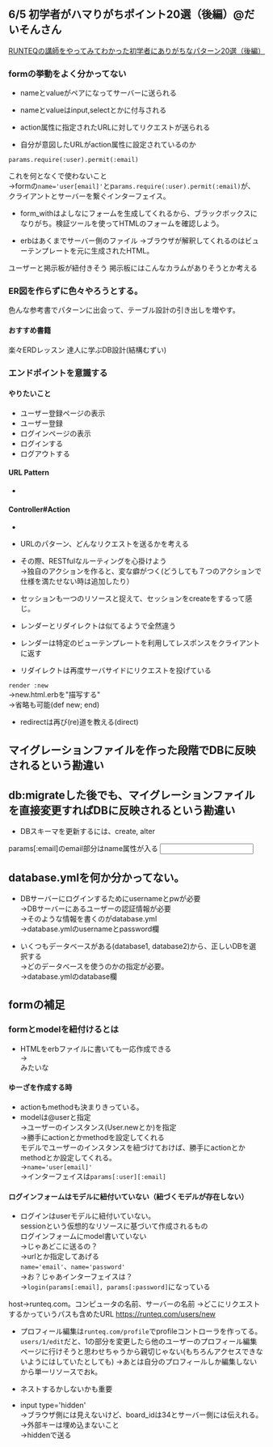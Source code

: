 ## 6/5 初学者がハマりがちポイント20選（後編）@だいそんさん

[RUNTEQの講師をやってみてわかった初学者にありがちなパターン20選（後編）](https://qiita.com/DaichiSaito/items/cd66115569b0a75f1bfa)

### formの挙動をよく分かってない
- nameとvalueがペアになってサーバーに送られる
- nameとvalueはinput,selectとかに付与される
- action属性に指定されたURLに対してリクエストが送られる

- 自分が意図したURLがaction属性に設定されているのか

```
params.require(:user).permit(:email)
```
これを何となくで使わないこと<br>
→formの`name='user[email]'`とp`arams.require(:user).permit(:email)`が、
クライアントとサーバーを繋ぐインターフェイス。

- form_withはよしなにフォームを生成してくれるから、ブラックボックスになりがち。検証ツールを使ってHTMLのフォームを確認しよう。


- erbはあくまでサーバー側のファイル
→ブラウザが解釈してくれるのはビューテンプレートを元に生成されたHTML。

ユーザーと掲示板が紐付きそう
掲示板にはこんなカラムがありそうとか考える

### ER図を作らずに色々やろうとする。
色んな参考書でパターンに出会って、テーブル設計の引き出しを増やす。

#### おすすめ書籍
楽々ERDレッスン
達人に学ぶDB設計(結構むずい)


### エンドポイントを意識する

#### やりたいこと
- ユーザー登録ページの表示
- ユーザー登録
- ログインページの表示
- ログインする
- ログアウトする
#### URL Pattern
- 
#### Controller#Action
- 

- URLのパターン、どんなリクエストを送るかを考える
- その際、RESTfulなルーティングを心掛けよう<br>
→独自のアクションを作ると、変な癖がつく(どうしても７つのアクションで仕様を満たせない時は追加したり）

- セッションも一つのリソースと捉えて、セッションをcreateをするって感じ。

- レンダーとリダイレクトは似てるようで全然違う
- レンダーは特定のビューテンプレートを利用してレスポンスをクライアントに返す
- リダイレクトは再度サーバサイドにリクエストを投げている


`render :new`<br>
→new.html.erbを"描写する"<br>
→省略も可能(def new; end)

- redirectは再び(re)道を教える(direct)

## マイグレーションファイルを作った段階でDBに反映されるという勘違い
## db:migrateした後でも、マイグレーションファイルを直接変更すればDBに反映されるという勘違い

- DBスキーマを更新するには、create, alter


params[:email]のemail部分はname属性が入る
<input name="email">

## database.ymlを何か分かってない。
- DBサーバーにログインするためにusernameとpwが必要<br>
→DBサーバーにあるユーザーの認証情報が必要<br>
→そのような情報を書くのがdatabase.yml<br>
→database.ymlのusernameとpassword欄

- いくつもデータベースがある(database1, database2)から、正しいDBを選択する<br>
→どのデータベースを使うのかの指定が必要。<br>
→database.ymlのdatabase欄

## formの補足
### formとmodelを紐付けるとは
- HTMLをerbファイルに書いても一応作成できる<br>
→<form action='/users' method='post'> みたいな<br>

#### ゆーざを作成する時<br>
- actionもmethodも決まりきっている。
- modelは@userと指定<br>
→ユーザーのインスタンス(User.newとか)を指定<br>
→勝手にactionとかmethodを設定してくれる<br>
モデルでユーザーのインスタンスを紐づけておけば、勝手にactionとかmethodとか設定してくれる。<br>
→`name='user[email]'`<br>
→インターフェイスは`params[:user][:email]`

#### ログインフォームはモデルに紐付いていない（紐づくモデルが存在しない）
- ログインはuserモデルに紐付いていない。<br>
sessionという仮想的なリソースに基づいて作成されるもの<br>
ログインフォームにmodel書いていない<br>
→じゃあどこに送るの？<br>
→urlとか指定してあげる<br>
`name='email'`、`name='password'`<br>
→お？じゃあインターフェイスは？<br>
→`login(params[:email], params[:password]`になっている

host→runteq.com。コンピュータの名前、サーバーの名前
→どこにリクエストするかっていうパスも含めたURL
https://runteq.com/users/new

- プロフィール編集は`runteq.com/profile`でprofileコントローラを作ってる。<br>
`users/1/edit`だと、1の部分を変更したら他のユーザーのプロフィール編集ページに行けそうと思わせちゃうから親切じゃない(もちろんアクセスできないようにはしていたとしても)
→あとは自分のプロフィールしか編集しないから単一リソースでおk。

- ネストするかしないかも重要

- input type='hidden'<br>
→ブラウザ側には見えないけど、board_idは34とサーバー側には伝えれる。<br>
→外部キーは埋め込まないこと<br>
→hiddenで送る
